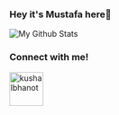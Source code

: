### Hey it's Mustafa here👋


<td>

  
![My Github Stats](https://github-readme-stats.vercel.app/api?username=Mustafa1310&show_icons=true&theme=radical)</td>


### Connect with me!
<p align="left">
  <a href="https://www.linkedin.com/in/mustafa1310/" target="_blank"><img align="center" src="https://cdn.jsdelivr.net/npm/simple-icons@3.0.1/icons/linkedin.svg" alt="kushalbhanot" height="60" width="60" /></a> &nbsp;&nbsp;
</p>

